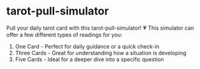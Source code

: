 # tarot-pull-simulator
Pull your daily tarot card with this tarot-pull-simulator! 💗
This simulator can offer a few different types of readings for you:
1. One Card - Perfect for daily guidance or a quick check-in
2. Three Cards - Great for understanding how a situation is developing
3. Five Cards - Ideal for a deeper dive into a specific question
